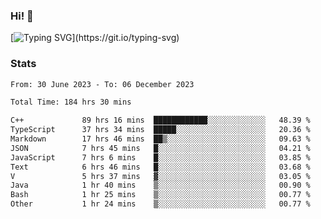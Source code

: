 ### Hi!  👋

[![Typing SVG](https://readme-typing-svg.herokuapp.com?font=Fira+Code&pause=1000&width=435&lines=Hello!+I'm+Texiwustion.)](https://git.io/typing-svg)

### Stats

<!--START_SECTION:waka-->

```txt
From: 30 June 2023 - To: 06 December 2023

Total Time: 184 hrs 30 mins

C++             89 hrs 16 mins  ████████████░░░░░░░░░░░░░   48.39 %
TypeScript      37 hrs 34 mins  █████░░░░░░░░░░░░░░░░░░░░   20.36 %
Markdown        17 hrs 46 mins  ██▒░░░░░░░░░░░░░░░░░░░░░░   09.63 %
JSON            7 hrs 45 mins   █░░░░░░░░░░░░░░░░░░░░░░░░   04.21 %
JavaScript      7 hrs 6 mins    █░░░░░░░░░░░░░░░░░░░░░░░░   03.85 %
Text            6 hrs 46 mins   █░░░░░░░░░░░░░░░░░░░░░░░░   03.68 %
V               5 hrs 37 mins   ▓░░░░░░░░░░░░░░░░░░░░░░░░   03.05 %
Java            1 hr 40 mins    ▒░░░░░░░░░░░░░░░░░░░░░░░░   00.90 %
Bash            1 hr 25 mins    ▒░░░░░░░░░░░░░░░░░░░░░░░░   00.77 %
Other           1 hr 24 mins    ▒░░░░░░░░░░░░░░░░░░░░░░░░   00.77 %
```

<!--END_SECTION:waka-->
